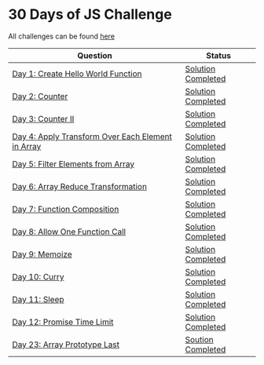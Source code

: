 # 30 Days of JS Challenge
All challenges can be found [here](https://leetcode.com/discuss/study-guide/3458761/Open-to-Registration!-30-Days-of-LC-JavaScript-Challenge)

|Question|Status|
|-|-|
|[Day 1: Create Hello World Function](https://leetcode.com/problems/create-hello-world-function/) | [Solution Completed](./Day%201/) |
|[Day 2: Counter](https://leetcode.com/problems/counter/) | [Solution Completed](./Day%202/) |
|[Day 3: Counter II](https://leetcode.com/problems/counter-ii/) | [Solution Completed](./Day%203/) |
|[Day 4: Apply Transform Over Each Element in Array](https://leetcode.com/problems/apply-transform-over-each-element-in-array/) | [Solution Completed](./Day%204/) |
|[Day 5: Filter Elements from Array](https://leetcode.com/problems/filter-elements-from-array/) | [Solution Completed](./Day%205/) |
|[Day 6: Array Reduce Transformation](https://leetcode.com/problems/array-reduce-transformation/) | [Solution Completed](./Day%206/) |
|[Day 7: Function Composition](https://leetcode.com/problems/function-composition/) | [Solution Completed](./Day%207/) |
|[Day 8: Allow One Function Call](https://leetcode.com/problems/allow-one-function-call/) | [Solution Completed](./Day%208/) |
|[Day 9: Memoize](https://leetcode.com/problems/memoize/) | [Solution Completed](./Day%209/) |
|[Day 10: Curry](https://leetcode.com/problems/curry/) | [Solution Completed](./Day%2010/) |
|[Day 11: Sleep](https://leetcode.com/problems/sleep/description/) | [Solution Completed](./Day%2011/) |
|[Day 12: Promise Time Limit](https://leetcode.com/problems/promise-time-limit/) | [Solution Completed](./Day%2012/) |
|[Day 23: Array Prototype Last](https://leetcode.com/problems/array-prototype-last/description/) | [Soution Completed](./Day%2023/) |